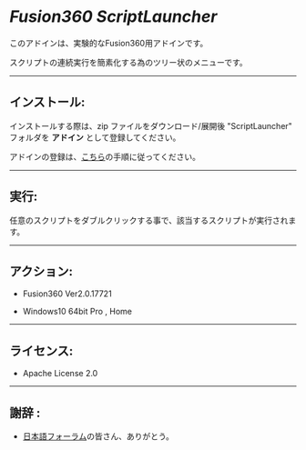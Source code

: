 # ***Fusion360 ScriptLauncher***
このアドインは、実験的なFusion360用アドインです。

スクリプトの連続実行を簡素化する為のツリー状のメニューです。

---

## **インストール**:
インストールする際は、zip ファイルをダウンロード/展開後 "ScriptLauncher" フォルダを **アドイン** として登録してください。

アドインの登録は、[こちら](https://kantoku.hatenablog.com/entry/2021/02/15/161734)の手順に従ってください。

---

## **実行**:
任意のスクリプトをダブルクリックする事で、該当するスクリプトが実行されます。

---

## **アクション**:
- Fusion360 Ver2.0.17721

- Windows10 64bit Pro , Home

---

## **ライセンス**:
- Apache License 2.0

---

## **謝辞** :

- [日本語フォーラム](https://forums.autodesk.com/t5/fusion-360-ri-ben-yu/bd-p/707)の皆さん、ありがとう。

